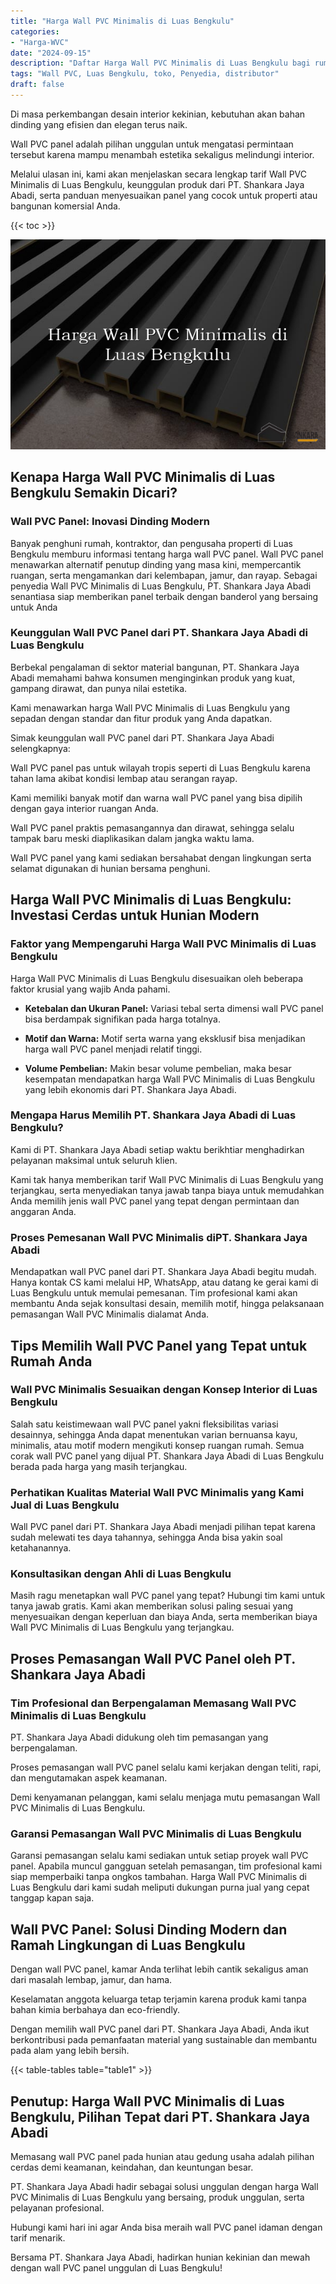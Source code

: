 ```yaml
---
title: "Harga Wall PVC Minimalis di Luas Bengkulu"
categories: 
- "Harga-WVC"
date: "2024-09-15"
description: "Daftar Harga Wall PVC Minimalis di Luas Bengkulu bagi rumah, kantor, dan ritel. Produk unggulan, pilihan motif, warna menarik, dengan servis penempatan oleh tenaga ahli ahli dan kepastian resmi!|Layanan penyediaan Wall PVC Minimalis di Luas Bengkulu untuk keperluan hunian, kantor, maupun ritel, dengan material unggulan dan pemasangan oleh teknisi berpengalaman dan garansi resmi.|Solusi Wall PVC Minimalis di Luas Bengkulu yang andal bagi tempat tinggal, kantor, dan ritel, bersama panel unggulan dan instalasi oleh tim berpengalaman serta garansi resmi.|Penjualan Wall PVC Minimalis di Luas Bengkulu bagi tempat tinggal, office, serta ritel, beserta material unggulan dan instalasi dikerjakan oleh tenaga ahli berpengalaman, dilengkapi beserta kepastian resmi.}"
tags: "Wall PVC, Luas Bengkulu, toko, Penyedia, distributor"
draft: false
---
```


Di masa perkembangan desain interior kekinian, kebutuhan akan bahan dinding yang efisien dan elegan terus naik.

Wall PVC panel adalah pilihan unggulan untuk mengatasi permintaan tersebut karena mampu menambah estetika sekaligus melindungi interior.

Melalui ulasan ini, kami akan menjelaskan secara lengkap tarif Wall PVC Minimalis di Luas Bengkulu, keunggulan produk dari PT. Shankara Jaya Abadi, serta panduan menyesuaikan panel yang cocok untuk properti atau bangunan komersial Anda.

{{< toc >}}

![Harga Wall PVC Minimalis di Luas Bengkulu](/images/Harga-WVC/Harga-Wall-PVC-Minimalis-di-Luas-Bengkulu.png)


## Kenapa Harga Wall PVC Minimalis di Luas Bengkulu Semakin Dicari?

### Wall PVC Panel: Inovasi Dinding Modern

Banyak penghuni rumah, kontraktor, dan pengusaha properti di Luas Bengkulu memburu informasi tentang harga wall PVC panel. Wall PVC panel menawarkan alternatif penutup dinding yang masa kini, mempercantik ruangan, serta mengamankan dari kelembapan, jamur, dan rayap. Sebagai penyedia Wall PVC Minimalis di Luas Bengkulu, PT. Shankara Jaya Abadi senantiasa siap memberikan panel terbaik dengan banderol yang bersaing untuk Anda

### Keunggulan Wall PVC Panel dari PT. Shankara Jaya Abadi di Luas Bengkulu

Berbekal pengalaman di sektor material bangunan, PT. Shankara Jaya Abadi memahami bahwa konsumen menginginkan produk yang kuat, gampang dirawat, dan punya nilai estetika.

Kami menawarkan harga Wall PVC Minimalis di Luas Bengkulu yang sepadan dengan standar dan fitur produk yang Anda dapatkan.

Simak keunggulan wall PVC panel dari PT. Shankara Jaya Abadi selengkapnya:

Wall PVC panel pas untuk wilayah tropis seperti di Luas Bengkulu karena tahan lama akibat kondisi lembap atau serangan rayap.

Kami memiliki banyak motif dan warna wall PVC panel yang bisa dipilih dengan gaya interior ruangan Anda.

Wall PVC panel praktis pemasangannya dan dirawat, sehingga selalu tampak baru meski diaplikasikan dalam jangka waktu lama.

Wall PVC panel yang kami sediakan bersahabat dengan lingkungan serta selamat digunakan di hunian bersama penghuni.

## Harga Wall PVC Minimalis di Luas Bengkulu: Investasi Cerdas untuk Hunian Modern

### Faktor yang Mempengaruhi Harga Wall PVC Minimalis di Luas Bengkulu

Harga Wall PVC Minimalis di Luas Bengkulu disesuaikan oleh beberapa faktor krusial yang wajib Anda pahami.

- **Ketebalan dan Ukuran Panel:** Variasi tebal serta dimensi wall PVC panel bisa berdampak signifikan pada harga totalnya.

- **Motif dan Warna:** Motif serta warna yang eksklusif bisa menjadikan harga wall PVC panel menjadi relatif tinggi.

- **Volume Pembelian:** Makin besar volume pembelian, maka besar kesempatan mendapatkan harga Wall PVC Minimalis di Luas Bengkulu yang lebih ekonomis dari PT. Shankara Jaya Abadi.

### Mengapa Harus Memilih PT. Shankara Jaya Abadi di Luas Bengkulu?

Kami di PT. Shankara Jaya Abadi setiap waktu berikhtiar menghadirkan pelayanan maksimal untuk seluruh klien.

Kami tak hanya memberikan tarif Wall PVC Minimalis di Luas Bengkulu yang terjangkau, serta menyediakan tanya jawab tanpa biaya untuk memudahkan Anda memilih jenis wall PVC panel yang tepat dengan permintaan dan anggaran Anda.

### Proses Pemesanan Wall PVC Minimalis diPT. Shankara Jaya Abadi

Mendapatkan wall PVC panel dari PT. Shankara Jaya Abadi begitu mudah. Hanya kontak CS kami melalui HP, WhatsApp, atau datang ke gerai kami di Luas Bengkulu untuk memulai pemesanan. Tim profesional kami akan membantu Anda sejak konsultasi desain, memilih motif, hingga pelaksanaan pemasangan Wall PVC Minimalis dialamat Anda.

## Tips Memilih Wall PVC Panel yang Tepat untuk Rumah Anda

### Wall PVC Minimalis Sesuaikan dengan Konsep Interior di Luas Bengkulu

Salah satu keistimewaan wall PVC panel yakni fleksibilitas variasi desainnya, sehingga Anda dapat menentukan varian bernuansa kayu, minimalis, atau motif modern mengikuti konsep ruangan rumah. Semua corak wall PVC panel yang dijual PT. Shankara Jaya Abadi di Luas Bengkulu berada pada harga yang masih terjangkau.

### Perhatikan Kualitas Material Wall PVC Minimalis yang Kami Jual di Luas Bengkulu

Wall PVC panel dari PT. Shankara Jaya Abadi menjadi pilihan tepat karena sudah melewati tes daya tahannya, sehingga Anda bisa yakin soal ketahanannya.

### Konsultasikan dengan Ahli di Luas Bengkulu

Masih ragu menetapkan wall PVC panel yang tepat? Hubungi tim kami untuk tanya jawab gratis. Kami akan memberikan solusi paling sesuai yang menyesuaikan dengan keperluan dan biaya Anda, serta memberikan biaya Wall PVC Minimalis di Luas Bengkulu yang terjangkau.

## Proses Pemasangan Wall PVC Panel oleh PT. Shankara Jaya Abadi

### Tim Profesional dan Berpengalaman Memasang Wall PVC Minimalis di Luas Bengkulu

PT. Shankara Jaya Abadi didukung oleh tim pemasangan yang berpengalaman.

Proses pemasangan wall PVC panel selalu kami kerjakan dengan teliti, rapi, dan mengutamakan aspek keamanan.

Demi kenyamanan pelanggan, kami selalu menjaga mutu pemasangan Wall PVC Minimalis di Luas Bengkulu.

### Garansi Pemasangan Wall PVC Minimalis di Luas Bengkulu

Garansi pemasangan selalu kami sediakan untuk setiap proyek wall PVC panel. Apabila muncul gangguan setelah pemasangan, tim profesional kami siap memperbaiki tanpa ongkos tambahan. Harga Wall PVC Minimalis di Luas Bengkulu dari kami sudah meliputi dukungan purna jual yang cepat tanggap kapan saja.

## Wall PVC Panel: Solusi Dinding Modern dan Ramah Lingkungan di Luas Bengkulu

Dengan wall PVC panel, kamar Anda terlihat lebih cantik sekaligus aman dari masalah lembap, jamur, dan hama.

Keselamatan anggota keluarga tetap terjamin karena produk kami tanpa bahan kimia berbahaya dan eco-friendly.

Dengan memilih wall PVC panel dari PT. Shankara Jaya Abadi, Anda ikut berkontribusi pada pemanfaatan material yang sustainable dan membantu pada alam yang lebih bersih.

{{< table-tables table="table1" >}}

## Penutup: Harga Wall PVC Minimalis di Luas Bengkulu, Pilihan Tepat dari PT. Shankara Jaya Abadi

Memasang wall PVC panel pada hunian atau gedung usaha adalah pilihan cerdas demi keamanan, keindahan, dan keuntungan besar.

PT. Shankara Jaya Abadi hadir sebagai solusi unggulan dengan harga Wall PVC Minimalis di Luas Bengkulu yang bersaing, produk unggulan, serta pelayanan profesional.

Hubungi kami hari ini agar Anda bisa meraih wall PVC panel idaman dengan tarif menarik.

Bersama PT. Shankara Jaya Abadi, hadirkan hunian kekinian dan mewah dengan wall PVC panel unggulan di Luas Bengkulu!